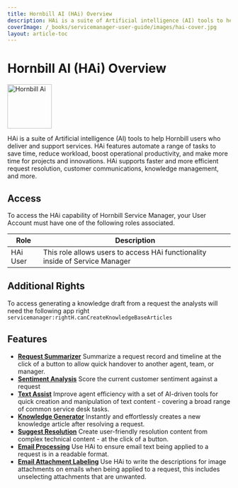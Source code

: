 ```yaml
---
title: Hornbill AI (HAi) Overview
description: HAi is a suite of Artificial intelligence (AI) tools to help Hornbill users who deliver and support services. HAi features automate a range of tasks to save time, reduce workload, boost operational productivity, and make more time for projects and innovations.
coverImage: /_books/servicemanager-user-guide/images/hai-cover.jpg
layout: article-toc
---
```


# Hornbill AI (HAi) Overview

<img src="/_books/servicemanager-user-guide/images/hai-logo.png" alt="Hornbill Ai" width="100"></img>

HAi is a suite of Artificial intelligence (AI) tools to help Hornbill users who deliver and support services. HAi features automate a range of tasks to save time, reduce workload, boost operational productivity, and make more time for projects and innovations. HAi supports faster and more efficient request resolution, customer communications, knowledge management, and more.

## Access

To access the HAi capability of Hornbill Service Manager, your User Account must have one of the following roles associated.

|Role|Description|
|-|-|
|HAi User|This role allows users to access HAi functionality inside of Service Manager|

## Additional Rights

To access generating a knowledge draft from a request the analysts will need the following app right `servicemanager:rightH.canCreateKnowledgeBaseArticles`

## Features

* **[Request Summarizer](/servicemanager-user-guide/hai/request-summarizer)**
Summarize a request record and timeline at the click of a button to allow quick handover to another agent, team, or manager.
* **[Sentiment Analysis](/servicemanager-user-guide/hai/sentiment-analysis)**
Score the current customer sentiment against a request
* **[Text Assist](/servicemanager-user-guide/hai/text-assist)**
Improve agent efficiency with a set of AI-driven tools for quick creation and manipulation of text content - covering a broad range of common service desk tasks.
* **[Knowledge Generator](/servicemanager-user-guide/hai/knowledge-generator)**
Instantly and effortlessly creates a new knowledge article after resolving a request.
* **[Suggest Resolution](/servicemanager-user-guide/hai/suggest-resolution)**
Create user-friendly resolution content from complex technical content - at the click of a button.
* **[Email Processing](/servicemanager-user-guide/hai/email-processing)**
Use HAi to ensure email text being applied to a request is in a readable format.
* **[Email Attachment Labeling](/servicemanager-user-guide/hai/email-attachment-labeling)**
Use HAi to write the descriptions for image attachments on emails when being applied to a request, this includes unselecting attachments that are unwanted.
